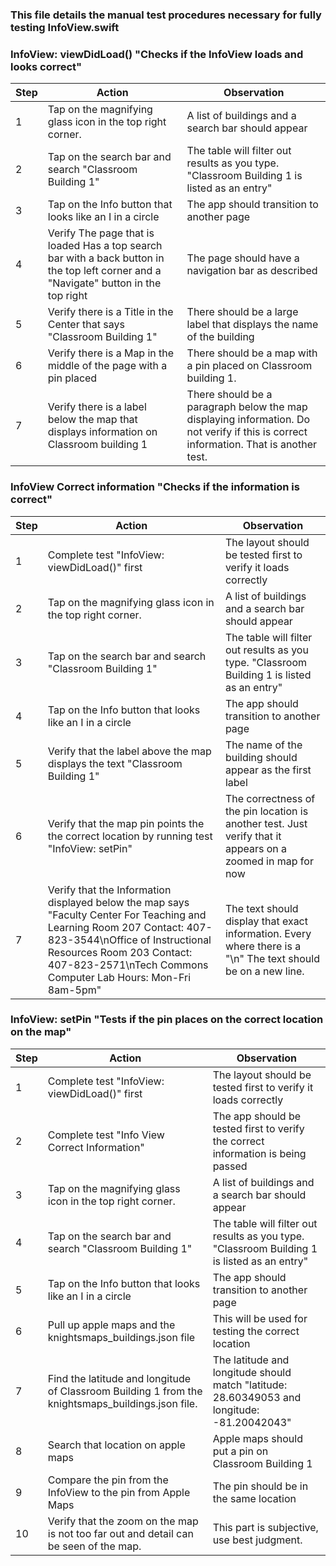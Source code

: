### This file details the manual test procedures necessary for fully testing InfoView.swift

### InfoView: viewDidLoad()   "Checks if the InfoView loads and looks correct"

| Step | Action | Observation |
|-|-|-|
| 1 | Tap on the magnifying glass icon in the top right corner. | A list of buildings and a search bar should appear |
| 2 | Tap on the search bar and search "Classroom Building 1" | The table will filter out results as you type. "Classroom Building 1 is listed as an entry" |
| 3 | Tap on the Info button that looks like an I in a circle | The app should transition to another page |
| 4 | Verify The page that is loaded Has a top search bar with a back button in the top left corner and a "Navigate" button in the top right | The page should have a navigation bar as described |
| 5 | Verify there is a Title in the Center that says "Classroom Building 1" | There should be a large label that displays the name of the building |
| 6 | Verify there is a Map in the middle of the page with a pin placed | There should be a map with a pin placed on Classroom building 1. |
| 7 | Verify there is a label below the map that displays information on Classroom building 1 | There should be a paragraph below the map displaying information. Do not verify if this is correct information. That is another test. |

### InfoView Correct information "Checks if the information is correct"

| Step | Action | Observation |
|-|-|-|
| 1 | Complete test "InfoView: viewDidLoad()" first | The layout should be tested first to verify it loads correctly |
| 2 | Tap on the magnifying glass icon in the top right corner. | A list of buildings and a search bar should appear |
| 3 | Tap on the search bar and search "Classroom Building 1" | The table will filter out results as you type. "Classroom Building 1 is listed as an entry" |
| 4 | Tap on the Info button that looks like an I in a circle | The app should transition to another page |
| 5 | Verify that the label above the map displays the text "Classroom Building 1" | The name of the building should appear as the first label |
| 6 | Verify that the map pin points the the correct location by running test "InfoView: setPin" | The correctness of the pin location is another test. Just verify that it appears on a zoomed in map for now |
| 7 | Verify that the Information displayed below the map says "Faculty Center For Teaching and Learning Room 207 Contact: 407-823-3544\nOffice of Instructional Resources Room 203 Contact: 407-823-2571\nTech Commons Computer Lab Hours: Mon-Fri 8am-5pm" | The text should display that exact information. Every where there is a "\n" The text should be on a new line. |


### InfoView: setPin "Tests if the pin places on the correct location on the map"

| Step | Action | Observation |
|-|-|-|
| 1 | Complete test "InfoView: viewDidLoad()" first | The layout should be tested first to verify it loads correctly |
| 2 | Complete test "Info View Correct Information" | The app should be tested first to verify the correct information is being passed |
| 3 | Tap on the magnifying glass icon in the top right corner. | A list of buildings and a search bar should appear |
| 4 | Tap on the search bar and search "Classroom Building 1" | The table will filter out results as you type. "Classroom Building 1 is listed as an entry" |
| 5 | Tap on the Info button that looks like an I in a circle | The app should transition to another page |
| 6 | Pull up apple maps and the knightsmaps_buildings.json file | This will be used for testing the correct location |
| 7 | Find the latitude and longitude of Classroom Building 1 from the knightsmaps_buildings.json file. | The latitude and longitude should match "latitude: 28.60349053 and longitude: -81.20042043" |
| 8 | Search that location on apple maps | Apple maps should put a pin on Classroom Building 1 |
| 9 | Compare the pin from the InfoView to the pin from Apple Maps | The pin should be in the same location |
| 10 | Verify that the zoom on the map is not too far out and detail can be seen of the map. | This part is subjective, use best judgment. |